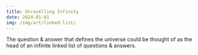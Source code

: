 ```yaml
---
title: Unravelling Infinity
date: 2024-01-01
img: /img/art/linked-list/
---
```

The question & answer that defines the universe could be thought of as the head of an infinite linked list of questions & answers.